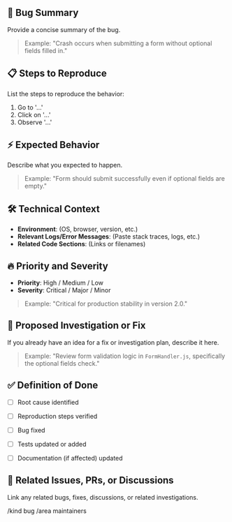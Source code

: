 ## 🐛 Bug Summary

Provide a concise summary of the bug.

> Example: "Crash occurs when submitting a form without optional fields filled in."


## 📋 Steps to Reproduce

List the steps to reproduce the behavior:

1. Go to '...'
2. Click on '...'
3. Observe '...'


## ⚡ Expected Behavior

Describe what you expected to happen.

> Example: "Form should submit successfully even if optional fields are empty."


## 🛠️ Technical Context

- **Environment**: (OS, browser, version, etc.)
- **Relevant Logs/Error Messages**: (Paste stack traces, logs, etc.)
- **Related Code Sections**: (Links or filenames)


## 🔥 Priority and Severity

- **Priority**: High / Medium / Low
- **Severity**: Critical / Major / Minor

> Example: "Critical for production stability in version 2.0."


## 🧠 Proposed Investigation or Fix

If you already have an idea for a fix or investigation plan, describe it here.

> Example: "Review form validation logic in `FormHandler.js`, specifically the optional fields check."


## ✅ Definition of Done

- [ ] Root cause identified
- [ ] Reproduction steps verified
- [ ] Bug fixed
- [ ] Tests updated or added
- [ ] Documentation (if affected) updated


## 📎 Related Issues, PRs, or Discussions

Link any related bugs, fixes, discussions, or related investigations.


/kind bug
/area maintainers
